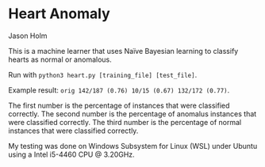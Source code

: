 # Heart Anomaly

Jason Holm

This is a machine learner that uses Naïve Bayesian learning to classify hearts as normal or anomalous.

Run with `python3 heart.py [training_file] [test_file]`.

Example result: `orig 142/187 (0.76) 10/15 (0.67) 132/172 (0.77)`.

The first number is the percentage of instances that were classified correctly.
The second number is the percentage of anomalus instances that were classified correctly.
The third number is the percentage of normal instances that were classified correctly.

My testing was done on Windows Subsystem for Linux (WSL) under Ubuntu using a Intel i5-4460 CPU @ 3.20GHz.
